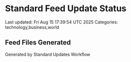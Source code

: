 # Standard Feed Update Status
Last updated: Fri Aug 15 17:39:54 UTC 2025
Categories: technology,business,world

## Feed Files Generated

Generated by Standard Updates Workflow
